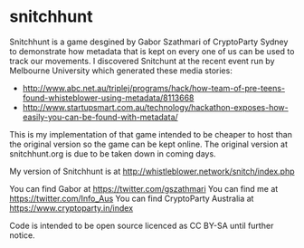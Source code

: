 # snitchhunt

Snitchhunt is a game desgined by Gabor Szathmari of CryptoParty Sydney to demonstrate how metadata that is kept on every one of us can
be used to track our movements. I discovered Snitchunt at the recent event run by Melbourne University which generated these media stories:

* http://www.abc.net.au/triplej/programs/hack/how-team-of-pre-teens-found-whisteblower-using-metadata/8113668 
* http://www.startupsmart.com.au/technology/hackathon-exposes-how-easily-you-can-be-found-with-metadata/


This is my implementation of that game intended to be cheaper to host than the original version so the game can be kept online. 
The original version at snitchhunt.org is due to be taken down in coming days. 

My version of Snitchhunt is at http://whistleblower.network/snitch/index.php

You can find Gabor at https://twitter.com/gszathmari
You can find me at https://twitter.com/Info_Aus
You can find CryptoParty Australia at https://www.cryptoparty.in/index

Code is intended to be open source licenced as CC BY-SA until further notice.
